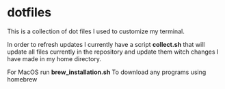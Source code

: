 # dotfiles
This is a collection of dot files I used to customize my terminal.

In order to refresh updates I currently have a script **collect.sh** that will update all files currently in the repository
and update them witch changes I have made in my home directory.

For MacOS run **brew_installation.sh** To download any programs using homebrew 
